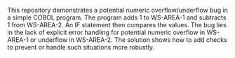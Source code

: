 This repository demonstrates a potential numeric overflow/underflow bug in a simple COBOL program. The program adds 1 to WS-AREA-1 and subtracts 1 from WS-AREA-2.  An IF statement then compares the values. The bug lies in the lack of explicit error handling for potential numeric overflow in WS-AREA-1 or underflow in WS-AREA-2.  The solution shows how to add checks to prevent or handle such situations more robustly.